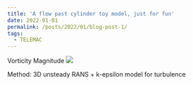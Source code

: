 ```yaml
---
title: 'A flow past cylinder toy model, just for fun'
date: 2022-01-01
permalink: /posts/2022/01/blog-post-1/
tags:
  - TELEMAC
---
```



Vorticity Magnitude
![](/images/cylinder.gif)


Method: 3D unsteady RANS + k-epsilon model for turbulence
